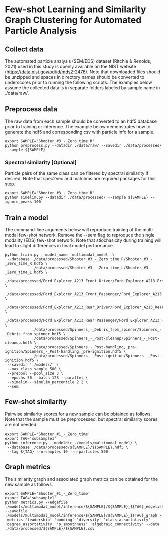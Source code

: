 # Few-shot Learning and Similarity Graph Clustering for Automated Particle Analysis

## Collect data
The automated particle analysis (SEM/EDS) dataset (Ritchie & Renolds, 2021) used in this study is openly available on the NIST website (https://data.nist.gov/od/id/mds2-2476). Note that downloaded files should be unzipped and spaces in directory names should be converted to underscores prior to running the following scripts. The examples below assume the collected data is in separate folders labeled by sample name in ./data/raw/.

## Preprocess data
The raw data from each sample should be converted to an hdf5 database prior to training or inference. The example below demonstrates how to generate the hdf5 and corresponding csv with particle info for a sample.

```
export SAMPLE='Shooter_#3_-_Zero_time_R'
python preprocess.py --datadir ./data/raw/ --savedir ./data/processed/ --sample ${SAMPLE}
```

###  Spectral similarity [Optional]
Particle pairs of the same class can be filtered by spectral similarity if desired. Note that spec2vec and matchms are required packages for this step.

```
export SAMPLE='Shooter_#3_-_Zero_time_R'
python simelim.py --datadir ./data/processed/ --sample ${SAMPLE} --ignore_peaks 100
```

## Train a model
The command-line arguments below will reproduce training of the multi-modal few-shot network. Remove the --sem flag to reproduce the single modality (EDS) few-shot network. Note that stiochasicity during training will lead to slight differences in final model performance.

```
python train.py --model_name 'multimodal_model' \
 --database ./data/processed/Shooter_#3_-_Zero_time_R/Shooter_#3_-_Zero_time_R.hdf5 \
            ./data/processed/Shooter_#3_-_Zero_time_L/Shooter_#3_-_Zero_time_L.hdf5 \
            ./data/processed/Ford_Explorer_A213_Front_Driver/Ford_Explorer_A213_Front_Driver.hdf5 \
            ./data/processed/Ford_Explorer_A213_Front_Passenger/Ford_Explorer_A213_Front_Passenger.hdf5 \
            ./data/processed/Ford_Explorer_A213_Rear_Driver/Ford_Explorer_A213_Rear_Driver.hdf5 \
            ./data/processed/Ford_Explorer_A213_Rear_Passenger/Ford_Explorer_A213_Rear_Passenger.hdf5 \
            ./data/processed/Spinners_-_Debris_from_spinner/Spinners_-_Debris_from_spinner.hdf5 \
            ./data/processed/Spinners_-_Post-cleanup/Spinners_-_Post-cleanup.hdf5 \
            ./data/processed/Spinners_-_Post-handling,_pre-ignition/Spinners_-_Post-handling,_pre-ignition.hdf5 \
            ./data/processed/Spinners_-_Post-ignition/Spinners_-_Post-ignition.hdf5 \
 --savedir './models/' \
 --max_class_sample 500 \
 --prepool --pool_size 3 \
 --epochs 50 --batch 128 --parallel \
 --simelim --simelim_percentile 2.2 \
 --sem
```

## Few-shot similarity
Pairwise similarity scores for a new sample can be obtained as follows. Note that the sample must be preprocessed, but spectral similarity scores are not needed.

```
export SAMPLE='Shooter_#1_-_Zero_time'
export TAG='subsample1'
python inference.py --modeldir ./models/multimodal_model/ \
 --database ./data/processed/${SAMPLE}/${SAMPLE}.hdf5 \
 --tag ${TAG} --n-samples 10 --n-particles 500
```

## Graph metrics
The similarity graph and associated graph metrics can be obtained for the new sample as follows.

```
export SAMPLE='Shooter_#1_-_Zero_time'
export TAG='subsample1'
python metrics.py --edgefile ./models/multimodal_model/inference/${SAMPLE}/${SAMPLE}_${TAG}_edgelist_mean.csv --savefile ./models/multimodal_model/inference/${SAMPLE}/${SAMPLE}_${TAG}_graph --metrics 'leadership' 'bonding' 'diversity' 'class_assortativity' 'degree_assortativity' 'p_smoothness' 'algebraic_connectivity' --data ./data/processed/${SAMPLE}/${SAMPLE}.csv
```



